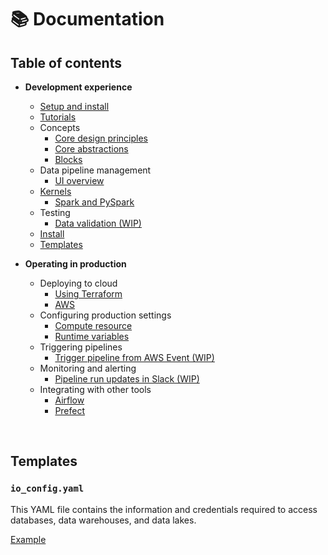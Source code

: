 # 📚 Documentation

## Table of contents

- <b>Development experience</b>
    - [Setup and install](tutorials/quick_start/setup.md)
    - [Tutorials](tutorials/README.md)
    - Concepts
        - [Core design principles](core/design_principles.md)
        - [Core abstractions](core/abstractions.md)
        - [Blocks](blocks/README.md)
    - Data pipeline management
        - [UI overview](features/orchestration/README.md)
    - [Kernels](kernels/README.md)
        - [Spark and PySpark](spark/setup/README.md)
    - Testing
        - [Data validation (WIP)](testing/README.md)
    - [Install](#install)
    - [Templates](#templates)

- <b>Operating in production</b>
    - Deploying to cloud
        - [Using Terraform](deploy/terraform/README.md)
        - [AWS](deploy/aws/README.md)
    - Configuring production settings
        - [Compute resource](production/compute_resource.md)
        - [Runtime variables](production/runtime_variables.md)
    - Triggering pipelines
        - [Trigger pipeline from AWS Event (WIP)](tutorials/triggers/events/aws.md)
    - Monitoring and alerting
        - [Pipeline run updates in Slack (WIP)](monitoring/alerting/slack.md)
    - Integrating with other tools
        - [Airflow](tutorials/airflow/integrate_into_existing_project/README.md)
        - [Prefect](production/prefect.md)

<br />

## Templates

### `io_config.yaml`

This YAML file contains the information and credentials required to access
databases, data warehouses, and data lakes.

[Example](https://github.com/mage-ai/mage-ai/blob/master/mage_ai/data_preparation/templates/repo/io_config.yaml)

<br />
